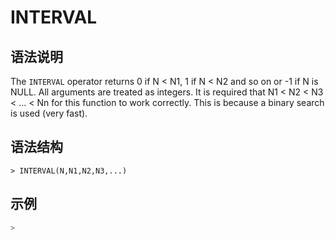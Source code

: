 # **INTERVAL**

## **语法说明**

The `INTERVAL` operator returns 0 if N < N1, 1 if N < N2 and so on or -1 if N is NULL. All arguments are treated as integers. It is required that N1 < N2 < N3 < ... < Nn for this function to work correctly. This is because a binary search is used (very fast).

## **语法结构**

```
> INTERVAL(N,N1,N2,N3,...)
```

## **示例**

```sql
>
```
